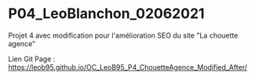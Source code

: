 # P04_LeoBlanchon_02062021
Projet 4 avec modification pour l'amélioration SEO du site "La chouette agence"

Lien Git Page : https://leob95.github.io/OC_LeoB95_P4_ChouetteAgence_Modified_After/
